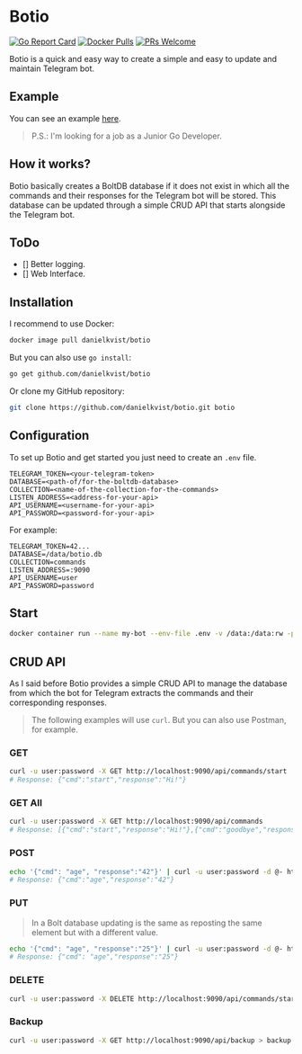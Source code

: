 # Botio

[![Go Report Card](https://goreportcard.com/badge/github.com/danielkvist/botio)](https://goreportcard.com/report/github.com/danielkvist/botio)
[![Docker Pulls](https://img.shields.io/docker/pulls/danielkvist/botio.svg?maxAge=604800)](https://hub.docker.com/r/danielkvist/botio/)
[![PRs Welcome](https://img.shields.io/badge/PRs-welcome-brightgreen.svg)](http://makeapullrequest.com)

Botio is a quick and easy way to create a simple and easy to update and maintain Telegram bot.

## Example

You can see an example [here](https://t.me/dkvist_bot).

> P.S.: I'm looking for a job as a Junior Go Developer.

## How it works?

Botio basically creates a BoltDB database if it does not exist in which all the commands and their responses for the Telegram bot will be stored. This database can be updated through a simple CRUD API that starts alongside the Telegram bot.

## ToDo

- [] Better logging.
- [] Web Interface.

## Installation

I recommend to use Docker:

```bash
docker image pull danielkvist/botio
```

But you can also use ```go install```:

```bash
go get github.com/danielkvist/botio
```

Or clone my GitHub repository:

```bash
git clone https://github.com/danielkvist/botio.git botio
```

## Configuration

To set up Botio and get started you just need to create an ```.env``` file.

```text
TELEGRAM_TOKEN=<your-telegram-token>
DATABASE=<path-of/for-the-boltdb-database>
COLLECTION=<name-of-the-collection-for-the-commands>
LISTEN_ADDRESS=<address-for-your-api>
API_USERNAME=<username-for-your-api>
API_PASSWORD=<password-for-your-api>
```

For example:

```text
TELEGRAM_TOKEN=42...
DATABASE=/data/botio.db
COLLECTION=commands
LISTEN_ADDRESS=:9090
API_USERNAME=user
API_PASSWORD=password
```

## Start

```bash
docker container run --name my-bot --env-file .env -v /data:/data:rw -p 9090:9090 danielkvist/botio
```

## CRUD API

As I said before Botio provides a simple CRUD API to manage the database from which the bot for Telegram extracts the commands and their corresponding responses.

> The following examples will use ```curl```. But you can also use Postman, for example.

### GET

```bash
curl -u user:password -X GET http://localhost:9090/api/commands/start
# Response: {"cmd":"start","response":"Hi!"}
```

### GET All

```bash
curl -u user:password -X GET http://localhost:9090/api/commands
# Response: [{"cmd":"start","response":"Hi!"},{"cmd":"goodbye","response":"I see you later!"},...]
```

### POST

```bash
echo '{"cmd": "age", "response":"42"}' | curl -u user:password -d @- http://localhost:9090/api/commands
# Response: {"cmd":"age","response":"42"}
```

### PUT

> In a Bolt database updating is the same as reposting the same element but with a different value. 

```bash
echo '{"cmd": "age", "response":"25"}' | curl -u user:password -d @- http://localhost:9090/api/commands
# Response: {"cmd": "age","response":"25"}
```

### DELETE

```bash
curl -u user:password -X DELETE http://localhost:9090/api/commands/start
```

### Backup

```bash
curl -u user:password -X GET http://localhost:9090/api/backup > backup.db
```